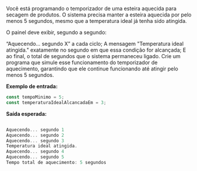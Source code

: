 Você está programando o temporizador de uma esteira aquecida para secagem de produtos. O sistema precisa manter a esteira aquecida por pelo menos 5 segundos, mesmo que a temperatura ideal já tenha sido atingida.

O painel deve exibir, segundo a segundo:

“Aquecendo... segundo X” a cada ciclo;
A mensagem "Temperatura ideal atingida." exatamente no segundo em que essa condição for alcançada;
E ao final, o total de segundos que o sistema permaneceu ligado.
Crie um programa que simule esse funcionamento do temporizador de aquecimento, garantindo que ele continue funcionando até atingir pelo menos 5 segundos.

**Exemplo de entrada:**

```ts
const tempoMinimo = 5;
const temperaturaIdealAlcancadaEm = 3;
```



**Saída esperada:**

```ts

Aquecendo... segundo 1
Aquecendo... segundo 2
Aquecendo... segundo 3
Temperatura ideal atingida.
Aquecendo... segundo 4
Aquecendo... segundo 5
Tempo total de aquecimento: 5 segundos
```

